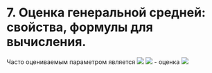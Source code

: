 # 7. Оценка генеральной средней: свойства, формулы для вычисления.
Часто оцениваемым параметром является ![](https://latex.codecogs.com/svg.latex?M\xi)
![](https://latex.codecogs.com/svg.latex?\widetilde{M\xi}) - оценка
![](https://latex.codecogs.com/svg.latex?\widetilde{M\xi}=\frac{1}{n}\sum_{i=1}^{n}\xi_{i})